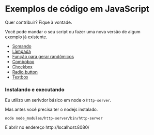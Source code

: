 # Exemplos de código em JavaScript

Quer contribuir? Fique à vontade.

Você pode mandar o seu script ou fazer uma nova versão de algum exemplo já existente.

- [Somando](somando/)
- [Lâmpada](lampada/)
- [Função para gerar randômicos](aleatorio/)
- [Combobox](combobox/)
- [Checkbox](checkbox/)
- [Radio button](radio-button/)
- [Textbox](textbox/)


### Instalando e executando

Eu utilizo um serivdor básico em node o `http-server`.

Mas antes você precisa ter o nodejs instalado.

    node node_modules/http-server/bin/http-server

E abrir no endereço http://localhost:8080/
